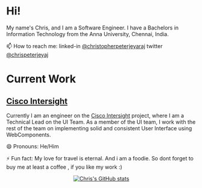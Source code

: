 # Hi!

My name's Chris, and I am a Software Engineer.  I have a Bachelors in Information Technology from the Anna University, Chennai, India.

📫 How to reach me: linked-in [@christopherpeterjeyaraj](https://www.linkedin.com/in/christopherpeterjeyaraj/) twitter [@chrispeterjeyaj](https://twitter.com/chrispeterjeyaj)

# Current Work

## [Cisco Intersight](https://intersight.com)

Currently I am an engineer on the [Cisco Intersight](https://intersight.com) project, where I am a Technical Lead on the UI Team.  As a member of the UI team, I work with the rest of the team on implementing solid and consistent User Interface using WebComponents.
    
😄 Pronouns: He/Him

⚡ Fun fact: My love for travel is eternal. And i am a foodie. So dont forget to buy me at least a coffee , if you like my work :)

<center>

[![Chris's GitHub stats](https://github-readme-stats.vercel.app/api?username=chrispeterjeyaraj&count_private=true&show_icons=true&theme=dark)
](https://github.com/chrispeterjeyaraj/github-readme-stats)

</center>
